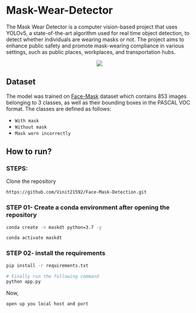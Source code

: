 # Mask-Wear-Detector
The Mask Wear Detector is a computer vision-based project that uses YOLOv5, a state-of-the-art algorithm used for real time object detection, to detect whether individuals are wearing masks or not. The project aims to enhance public safety and promote mask-wearing compliance in various settings, such as public places, workplaces, and transportation hubs.
 
<p align="center"> <img src="results\public2_AdobeExpress.gif" /></p>

## Dataset
The model was trained on [Face-Mask](https://www.kaggle.com/andrewmvd/face-mask-detection) dataset which contains 853 images belonging to 3 classes, as well as their bounding boxes in the PASCAL VOC format. The classes are defined as follows:
* `With mask`
* `Without mask`
* `Mask worn incorrectly`

## How to run?
### STEPS:

Clone the repository

```bash
https://github.com/Vinit21592/Face-Mask-Detection.git
```
### STEP 01- Create a conda environment after opening the repository

```bash
conda create -n maskdt python=3.7 -y
```

```bash
conda activate maskdt
```

### STEP 02- install the requirements
```bash
pip install -r requirements.txt
```


```bash
# Finally run the following command
python app.py
```

Now,
```bash
open up you local host and port
```